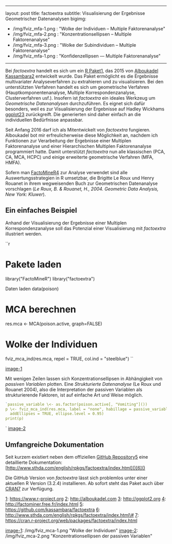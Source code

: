 
---
layout: post
title: factoextra
subtitle: Visualisierung der Ergebnisse Geometrischer Datenanalysen
bigimg:
- /img/fviz\_mfa-1.png : "Wolke der Individuen – Multiple Faktorenanalyse"
- /img/fviz\_mfa-2.png : "Konzentrationsellipsen – Multiple Faktorenanalyse"
- /img/fviz\_mfa-3.png : "Wolke der Subindividuen – Multiple Faktorenanalyse"
- /img/fviz\_mfa-1.png : "Konfidenzellipsen — Multiple Faktorenanalyse"
---

Bei _factoextra_ handelt es sich um ein [R Paket]()[1](), das 2015 von [Alboukadel Kassambara]()[2]() entwickelt wurde.  Das Paket ermöglicht es die Ergebnisse multivariater Analyseverfahren zu extrahieren und zu visualisieren. Bei den unterstützten Verfahren handelt es sich um geometrische Verfahren (Hauptkomponentenanalyse, Multiple Korrespondenzanalyse, Clusterverfahren usf.). Insofern ist _factoextra_ ein ideales Werkzeug um _Geometrische Datenanalysen_ durchzuführen. Es eignet sich dafür besonders, weil es zur Visualisierung der Ergebnisse auf Hadley Wickhams [ggplot2]()[3]() zurückgreift. Die generierten sind daher einfach an die individuellen Bedürfnisse anpassbar.

Seit Anfang 2016 darf ich als Mitentwickelt von _factoextra_ fungieren. Alboukadel bot mir erfreulicherweise diese Möglichkeit an, nachdem ich Funktionen zur Verarbeitung der Ergebnisse einer Multiplen Faktorenanalyse und einer Hierarchischen Multiplen Faktorenanalyse programmiert hatte. Damit unterstützt _factoextra_ nun alle klassischen (PCA, CA, MCA, HCPC) und einige erweiterte geometrische Verfahren (MFA, HMFA).

Sofern man [FactoMineR]()[4]() zur Analyse verwendet sind alle Auswertungsstrategien in R umsetzbar, die Brigitte Le Roux und Henry Rouanet in ihrem wegweisenden Buch zur Geometrischen Datenanalyse vorschlagen (_Le Roux, B. & Rouanet, H., 2004. Geometric Data Analysis, New York: Kluwer_).

## Ein einfaches Beispiel

Anhand der Visualisierung der Ergebnisse einer Multiplen Korrespondenzanalyse soll das Potenzial einer Visualisierung mit _factoextra_ illustriert werden.

``r
# Pakete laden
library("FactoMineR")
library("factoextra")

Daten laden
data(poison)

# MCA berechnen
res.mca \<- MCA(poison.active, graph=FALSE)

# Wolke der Individuen
fviz_mca_ind(res.mca, repel = TRUE, col.ind = "steelblue")
``

![]()[image-1]()

Mit wenigen Zeilen lassen sich Konzentrationsellipsen in Abhängigkeit von _passiven Variablen_ plotten. Eine _Strukturierte Datenanalyse_ (Le Roux und Rouanet 2004), also die Interpretation der passiven Variablen als strukturierende Faktoren, ist auf einfache Art und Weise möglich.

```r
`passive_variable \<- as.factor(poison.active[, "Vomiting"]())
p \<- fviz_mca_ind(res.mca, label = "none", habillage = passive_variable,
  addEllipses = TRUE, ellipse.level = 0.95)
print(p)
```
`
![]()[image-2]()

## Umfangreiche Dokumentation

Seit kurzem existiert neben dem offiziellen [GitHub Repository]()[5]() eine detaillierte Dokumentation: [http://www.sthda.com/english/rpkgs/factoextra/index.html]()[6]()

Die GitHub Version von _factoextra_ lässt sich problemlos unter einer aktuellen R Version (3.2.4) installieren. Ab sofort steht das Paket auch über [CRAN]()[7]() zur Verfügung.

[1]():	https://www.r-project.org
[2]():	http://alboukadel.com
[3]():	http://ggplot2.org
[4]():	http://factominer.free.fr/index.html
[5]():	https://github.com/kassambara/factoextra
[6]():	http://www.sthda.com/english/rpkgs/factoextra/index.html\#
[7]():	https://cran.r-project.org/web/packages/factoextra/index.html

[image-1]():	/img/fviz_mca-1.png "Wolke der Individuen"
[image-2]():	/img/fviz_mca-2.png "Konzentrationsellipsen der passiven Variablen"


